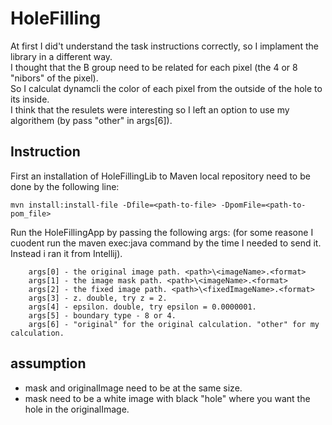 # HoleFilling

At first I did't understand the task instructions correctly, so I implament the library in a different way.<br />
I thought that the B group need to be related for each pixel (the 4 or 8 "nibors" of the pixel).<br />
So I calculat dynamcli the color of each pixel from the outside of the hole to its inside.<br />
I think that the resulets were interesting so I left an option to use my algorithem (by pass "other" in args[6]).<br />


## Instruction

First an installation of HoleFillingLib to Maven local repository need to be done by the following line: 
```
mvn install:install-file -Dfile=<path-to-file> -DpomFile=<path-to-pom_file>
```
Run the HoleFillingApp by passing the following args: (for some reasone I cuodent run the maven exec:java command by the time I needed to send it. Instead i ran it from Intellij).
```
    args[0] - the original image path. <path>\<imageName>.<format>
    args[1] - the image mask path. <path>\<imageName>.<format>
    args[2] - the fixed image path. <path>\<fixedImageName>.<format>
    args[3] - z. double, try z = 2.
    args[4] - epsilon. double, try epsilon = 0.0000001.
    args[5] - boundary type - 8 or 4.
    args[6] - "original" for the original calculation. "other" for my calculation.
```
## assumption
  * mask and originalImage need to be at the same size.<br />
  * mask need to be a white image with black "hole" where you want the hole in the originalImage. 
  
